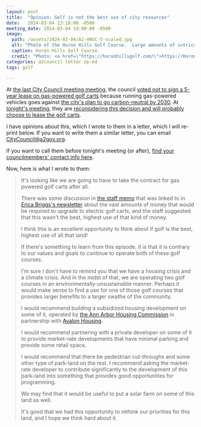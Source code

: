 ```yaml
---
layout: post
title:  "Opinion: Golf is not the best use of city resources"
date:   2024-03-04 13:18:00 -0500
meeting_date: 2024-03-04 19:00:00 -0500
image:
  path: /assets/2024-03-04/A2-HHGC-5-scaled.jpg
  alt: "Photo of the Huron Hills Golf Course.  Large amounts of intricately mowed grass.  The green for one of the holes is in the foreground.  Lots of trees in the background."
  caption: Huron Hills Golf Course.
  credit: "Photo: <a href=\"https://huronhillsgolf.com/\">https://HuronHillsGolf.com</a>"
categories: a2council letter op-ed
tags: golf

---
```

At [the last City Council meeting meeting](http://a2gov.legistar.com/MeetingDetail.aspx?ID=1141232&GUID=16540AE6-CE61-473A-BA09-7A98513BFE03&Search=), the council [voted not to sign a 5-year lease on gas-powered golf carts](http://a2gov.legistar.com/LegislationDetail.aspx?ID=6509126&GUID=99DD9915-A0C1-4A85-AD6D-454D6B2D47D0&Options=&Search=) because running gas-powered vehicles goes against [the city's plan to go carbon-neutral by 2030](https://www.a2gov.org/departments/sustainability/Carbon-Neutrality/Pages/default.aspx).  At [tonight's meeting](http://a2gov.legistar.com/MeetingDetail.aspx?ID=1141233&GUID=8A928EF6-9508-435A-90F0-DF5BC453680C&Search=), they are [reconsidering this decision and will probably choose to lease the golf carts](http://a2gov.legistar.com/LegislationDetail.aspx?ID=6562071&GUID=5C7C7CD6-B6C8-4FA0-A351-E7993511862C&Options=&Search=).

I have opinions about this, which I wrote to them in a letter, which I will re-print below.  If you want to write them a similar letter, you can email <a href="mailto:CityCouncil@a2gov.org">CityCouncil@a2gov.org</a>.

If you want to call them before tonight's meeting (or after), [find your councilmembers' contact info here](https://www.a2gov.org/departments/city-council/Pages/Home.aspx).

Now, here is what I wrote to them:

<!--more-->

<blockquote>
<p>
It's looking like we are going to have to take the contract for gas powered golf carts after all.
</p>

<p>
There was some discussion in <a href="https://mcusercontent.com/a346f7bb4c7ddb07e6f535e4b/files/a412b570-53a7-4890-f343-83842c3773db/240229_Memo_to_City_Council_Golf_Cart_Lease.pdf">the staff memo</a> that was linked to in <a href="https://us3.campaign-archive.com/?u=a346f7bb4c7ddb07e6f535e4b&id=240147b2d8">Erica Briggs's newsletter</a> about the vast amounts of money that would be required to upgrade to electric golf carts, and the staff suggested that this wasn't the best, highest use of that kind of money.
</p>

<p>
I think this is an excellent opportunity to think about if golf is the best, highest use of all that land!
</p>

<p>
If there's something to learn from this episode, it is that it is contrary to our values and goals to continue to operate both of these golf courses.
</p>

<p>
I'm sure I don't have to remind you that we have a housing crisis and a climate crisis.  And in the midst of that, we are operating two golf courses in an environmentally-unsustainable manner.  Perhaps it would make sense to find a use for one of those golf courses that provides larger benefits to a larger swathe of the community.
</p>

<p>
I would recommend building a subsidized housing development on some of it, operated by <a href="https://www.a2gov.org/departments/Housing/Pages/default.aspx">the Ann Arbor Housing Commission</a> in partnership with <a href="https://avalonhousing.org/">Avalon Housing</a>.
</p>

<p>
I would recommend partnering with a private developer on some of it to provide market-rate developments that have minimal parking and provide some retail space.
</p>

<p>
I would recommend that there be pedestrian cut-throughs and some other type of park-land on the rest.  I recommend asking the market-rate developer to contribute significantly to the development of this park-land into something that provides good opportunities for programming.
</p>

<p>
We may find that it would be useful to put a solar farm on some of this land as well.
</p>

<p>
It's good that we had this opportunity to rethink our priorities for this land, and I hope we think hard about it.
</p>
</blockquote>

